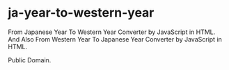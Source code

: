 # ja-year-to-western-year
From Japanese Year To Western Year Converter by JavaScript in HTML.
And Also From Western Year To Japanese Year Converter by JavaScript in HTML.

Public Domain.
